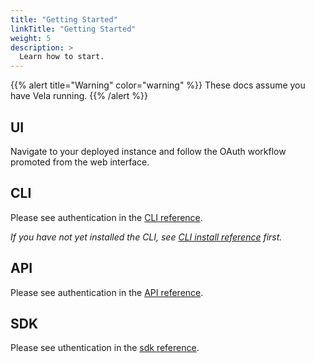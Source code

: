 ```yaml
---
title: "Getting Started"
linkTitle: "Getting Started"
weight: 5
description: >
  Learn how to start.
---
```


{{% alert title="Warning" color="warning" %}}
These docs assume you have Vela running.
{{% /alert %}}

## UI

Navigate to your deployed instance and follow the OAuth workflow promoted from the web interface.

## CLI

Please see authentication in the [CLI reference](/site/usage/reference/cli/authentication).

_If you have not yet installed the CLI, see [CLI install reference](/site/usage/reference/cli/install) first._

## API

Please see authentication in the [API reference](/site/usage/reference/api/authentication).

## SDK

Please see uthentication in the [sdk reference](/site/usage/reference/sdk/authentication).
